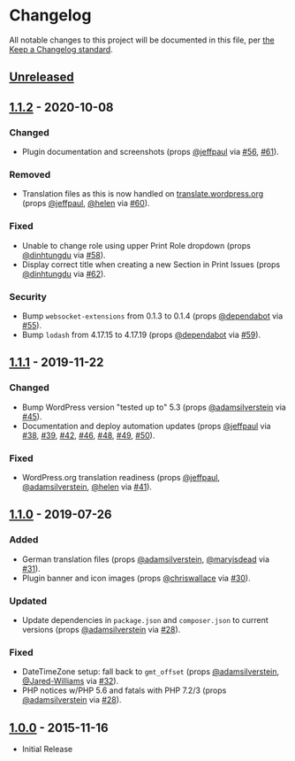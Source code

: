 # Changelog

All notable changes to this project will be documented in this file, per [the Keep a Changelog standard](http://keepachangelog.com/).

## [Unreleased]

## [1.1.2] - 2020-10-08
### Changed
- Plugin documentation and screenshots (props [@jeffpaul](https://github.com/jeffpaul) via [#56](https://github.com/10up/eight-day-week/pull/56), [#61](https://github.com/10up/eight-day-week/pull/61)).

### Removed
- Translation files as this is now handled on [translate.wordpress.org](https://translate.wordpress.org/projects/wp-plugins/eight-day-week-print-workflow/) (props [@jeffpaul](https://github.com/jeffpaul), [@helen](https://github.com/helen) via [#60](https://github.com/10up/eight-day-week/pull/60)).

### Fixed
- Unable to change role using upper Print Role dropdown (props [@dinhtungdu](https://github.com/dinhtungdu) via [#58](https://github.com/10up/eight-day-week/pull/58)).
- Display correct title when creating a new Section in Print Issues (props [@dinhtungdu](https://github.com/dinhtungdu) via [#62](https://github.com/10up/eight-day-week/pull/62)).

### Security
- Bump `websocket-extensions` from 0.1.3 to 0.1.4 (props [@dependabot](https://github.com/apps/dependabot) via [#55](https://github.com/10up/eight-day-week/pull/55)).
- Bump `lodash` from 4.17.15 to 4.17.19 (props [@dependabot](https://github.com/apps/dependabot) via [#59](https://github.com/10up/eight-day-week/pull/59)).

## [1.1.1] - 2019-11-22
### Changed
- Bump WordPress version "tested up to" 5.3 (props [@adamsilverstein](https://github.com/adamsilverstein) via [#45](https://github.com/10up/eight-day-week/pull/45)).
- Documentation and deploy automation updates (props [@jeffpaul](https://github.com/jeffpaul) via [#38](https://github.com/10up/eight-day-week/pull/38), [#39](https://github.com/10up/eight-day-week/pull/39), [#42](https://github.com/10up/eight-day-week/pull/42), [#46](https://github.com/10up/eight-day-week/pull/46), [#48](https://github.com/10up/eight-day-week/pull/48), [#49](https://github.com/10up/eight-day-week/pull/49), [#50](https://github.com/10up/eight-day-week/pull/50)).

### Fixed
- WordPress.org translation readiness (props [@jeffpaul](https://github.com/jeffpaul), [@adamsilverstein](https://github.com/adamsilverstein), [@helen](https://github.com/helen) via [#41](https://github.com/10up/eight-day-week/pull/41)).

## [1.1.0] - 2019-07-26
### Added
- German translation files (props [@adamsilverstein](https://github.com/adamsilverstein), [@maryisdead](https://github.com/maryisdead) via [#31](https://github.com/10up/eight-day-week/pull/31)).
- Plugin banner and icon images (props [@chriswallace](https://github.com/chriswallace) via [#30](https://github.com/10up/eight-day-week/pull/30)).

### Updated
- Update dependencies in `package.json` and `composer.json` to current versions (props [@adamsilverstein](https://github.com/adamsilverstein) via [#28](https://github.com/10up/eight-day-week/pull/28)).

### Fixed
- DateTimeZone setup: fall back to `gmt_offset` (props [@adamsilverstein](https://github.com/adamsilverstein), [@Jared-Williams](https://github.com/Jared-Williams) via [#32](https://github.com/10up/eight-day-week/pull/32)).
- PHP notices w/PHP 5.6 and fatals with PHP 7.2/3 (props [@adamsilverstein](https://github.com/adamsilverstein) via [#28](https://github.com/10up/eight-day-week/pull/28)).

## [1.0.0] - 2015-11-16
- Initial Release

[Unreleased]: https://github.com/10up/eight-day-week/compare/trunk...develop
[1.1.2]: https://github.com/10up/eight-day-week/compare/1.1.1...1.1.2
[1.1.1]: https://github.com/10up/eight-day-week/compare/1.1.0...1.1.1
[1.1.0]: https://github.com/10up/eight-day-week/compare/9057a7f...1.1.0
[1.0.0]: https://github.com/10up/eight-day-week/commit/9057a7f310068676ef8a15e0ba0a395273f1cb98
